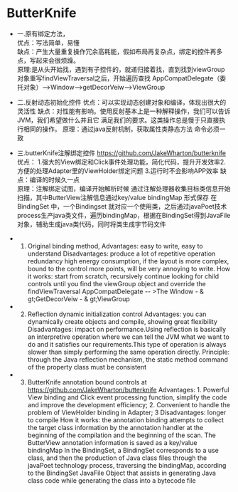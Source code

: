 # ButterKnife

*  一.原有绑定方法，  
   优点：写法简单，易懂  
   缺点：产生大量重复操作冗余高耗能，假如布局再复杂点，绑定的控件再多点，写起来会很烦躁。  
   原理:是从头开始找，遇到有子控件的，就递归接着找，直到找到viewGroup 对象重写findViewTraversal之后，开始遍历查找 
   AppCompatDelegate（委托对象）——>Window——>getDecorVeiw——>ViewGroup  

*  二.反射动态初始化控件 
   优点：可以实现动态创建对象和编译，体现出很大的灵活性 
   缺点：对性能有影响。使用反射基本上是一种解释操作，我们可以告诉JVM，我们希望做什么并且它 满足我们的要求。这类操作总是慢于只直接执行相同的操作。 
   原理：通过java反射机制，获取属性类静态方法 命令必须一致  

*  三.butterKnife注解绑定控件  https://github.com/JakeWharton/butterknife 
    优点： 1.强大的View绑定和Click事件处理功能，简化代码，提升开发效率2.方便的处理Adapter里的ViewHolder绑定问题 3.运行时不会影响APP效率
    缺点：编译的时候久一点  
    原理：注解绑定试图，编译开始解析时候 通过注解处理器收集目标类信息开始扫描，其中ButterView注解信息通过key/value bindingMap 形式保存 
    在BindingSet 中，一个Bindingset 就对应一个使用类，之后通过javaPoet技术process生产java类文件，遍历bindingMap，根据在BindingSet得到JavaFile 
    对象，辅助生成java类代码，同时将类生成字节码文件  

* 1. Original binding method,
Advantages: easy to write, easy to understand
Disadvantages: produce a lot of repetitive operation redundancy high energy consumption, if the layout is more complex, bound to the control more points, will be very annoying to write. 
How it works: start from scratch, recursively continue looking for child controls until you find the viewGroup object and override the findViewTraversal
AppCompatDelegate -- &gt;The Window - & gt;GetDecorVeiw - & gt;ViewGroup
* 2. Reflection dynamic initialization control
Advantages: you can dynamically create objects and compile, showing great flexibility
Disadvantages: impact on performance.Using reflection is basically an interpretive operation where we can tell the JVM what we want to do and it satisfies our requirements.This type of operation is always slower than simply performing the same operation directly. 
Principle: through the Java reflection mechanism, the static method command of the property class must be consistent
* 3. ButterKnife annotation bound controls at https://github.com/JakeWharton/butterknife
Advantages: 1. Powerful View binding and Click event processing function, simplify the code and improve the development efficiency; 2. Convenient to handle the problem of ViewHolder binding in Adapter; 3
Disadvantages: longer to compile
How it works: the annotation binding attempts to collect the target class information by the annotation handler at the beginning of the compilation and the beginning of the scan. The ButterView annotation information is saved as a key/value bindingMap
In the BindingSet, a BindingSet corresponds to a use class, and then the production of Java class files through the javaPoet technology process, traversing the bindingMap, according to the BindingSet JavaFile
Object that assists in generating Java class code while generating the class into a bytecode file
